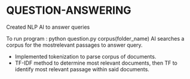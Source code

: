 # QUESTION-ANSWERING
Created NLP AI to answer queries

To run program : python question.py corpus(folder_name)
AI searches a corpus for the mostrelevant
passages to answer query.
* Implemented tokenization to parse corpus
of documents.
* TF-IDF method to determine most relevant
documents, then TF to identify most relevant
passage within said documents.
